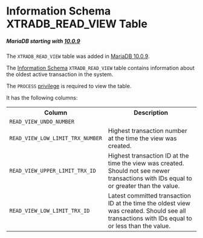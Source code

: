 # Information Schema XTRADB_READ_VIEW Table

##### MariaDB starting with [10.0.9](/kb/en/mariadb-1009-release-notes/)

The `XTRADB_READ_VIEW` table was added in [MariaDB 10.0.9](/kb/en/mariadb-1009-release-notes/).

The [Information Schema](/kb/en/information_schema/) `XTRADB_READ_VIEW` table contains information about the oldest active transaction in the system.

The `PROCESS` [privilege](/sql-statements-structure/sql-statements/account-management-sql-commands/grant/) is required to view the table.

It has the following columns:

<table><tbody><tr><th>Column</th><th>Description</th></tr>
<tr><td><code>READ_VIEW_UNDO_NUMBER</code></td><td></td></tr>
<tr><td><code>READ_VIEW_LOW_LIMIT_TRX_NUMBER</code></td><td>Highest transaction number at the time the view was created.</td></tr>
<tr><td><code>READ_VIEW_UPPER_LIMIT_TRX_ID</code></td><td>Highest transaction ID at the time the view was created. Should not see newer transactions with IDs equal to or greater than the value.</td></tr>
<tr><td><code>READ_VIEW_LOW_LIMIT_TRX_ID</code></td><td>Latest committed transaction ID at the time the oldest view was created. Should see all transactions with IDs equal to or less than the value.</td></tr>
</tbody></table>